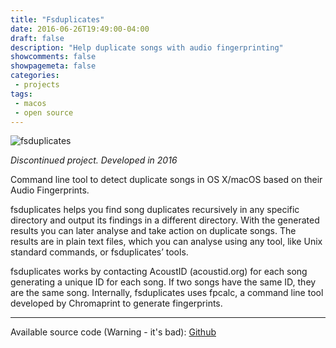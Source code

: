 ```yaml
---
title: "Fsduplicates"
date: 2016-06-26T19:49:00-04:00
draft: false
description: "Help duplicate songs with audio fingerprinting"
showcomments: false
showpagemeta: false
categories:
 - projects
tags:
 - macos
 - open source
---
```


![fsduplicates](/img/fsduplicates.png)

*Discontinued project. Developed in 2016*

Command line tool to detect duplicate songs in OS X/macOS based on their Audio Fingerprints.

fsduplicates helps you find song duplicates recursively in any specific directory and output its findings in a different directory. With the generated results you can later analyse and take action on duplicate songs. The results are in plain text files, which you can analyse using any tool, like Unix standard commands, or fsduplicates’ tools.

fsduplicates works by contacting AcoustID (acoustid.org) for each song generating a unique ID for each song. If two songs have the same ID, they are the same song. Internally, fsduplicates uses fpcalc, a command line tool developed by Chromaprint to generate fingerprints.

<hr>

Available source code (Warning - it's bad): [Github](https://github.com/AndyIbanez/fsduplicates)